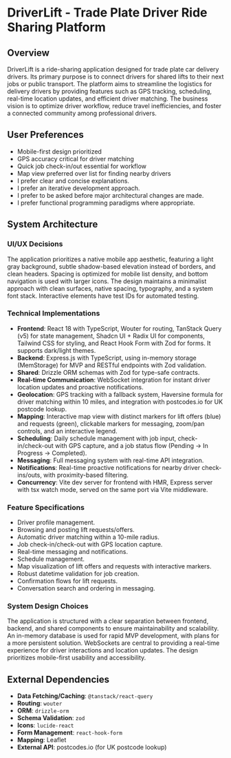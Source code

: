 # DriverLift - Trade Plate Driver Ride Sharing Platform

## Overview
DriverLift is a ride-sharing application designed for trade plate car delivery drivers. Its primary purpose is to connect drivers for shared lifts to their next jobs or public transport. The platform aims to streamline the logistics for delivery drivers by providing features such as GPS tracking, scheduling, real-time location updates, and efficient driver matching. The business vision is to optimize driver workflow, reduce travel inefficiencies, and foster a connected community among professional drivers.

## User Preferences
- Mobile-first design prioritized
- GPS accuracy critical for driver matching
- Quick job check-in/out essential for workflow
- Map view preferred over list for finding nearby drivers
- I prefer clear and concise explanations.
- I prefer an iterative development approach.
- I prefer to be asked before major architectural changes are made.
- I prefer functional programming paradigms where appropriate.

## System Architecture

### UI/UX Decisions
The application prioritizes a native mobile app aesthetic, featuring a light gray background, subtle shadow-based elevation instead of borders, and clean headers. Spacing is optimized for mobile list density, and bottom navigation is used with larger icons. The design maintains a minimalist approach with clean surfaces, native spacing, typography, and a system font stack. Interactive elements have test IDs for automated testing.

### Technical Implementations
- **Frontend**: React 18 with TypeScript, Wouter for routing, TanStack Query (v5) for state management, Shadcn UI + Radix UI for components, Tailwind CSS for styling, and React Hook Form with Zod for forms. It supports dark/light themes.
- **Backend**: Express.js with TypeScript, using in-memory storage (MemStorage) for MVP and RESTful endpoints with Zod validation.
- **Shared**: Drizzle ORM schemas with Zod for type-safe contracts.
- **Real-time Communication**: WebSocket integration for instant driver location updates and proactive notifications.
- **Geolocation**: GPS tracking with a fallback system, Haversine formula for driver matching within 10 miles, and integration with postcodes.io for UK postcode lookup.
- **Mapping**: Interactive map view with distinct markers for lift offers (blue) and requests (green), clickable markers for messaging, zoom/pan controls, and an interactive legend.
- **Scheduling**: Daily schedule management with job input, check-in/check-out with GPS capture, and a job status flow (Pending → In Progress → Completed).
- **Messaging**: Full messaging system with real-time API integration.
- **Notifications**: Real-time proactive notifications for nearby driver check-ins/outs, with proximity-based filtering.
- **Concurrency**: Vite dev server for frontend with HMR, Express server with tsx watch mode, served on the same port via Vite middleware.

### Feature Specifications
- Driver profile management.
- Browsing and posting lift requests/offers.
- Automatic driver matching within a 10-mile radius.
- Job check-in/check-out with GPS location capture.
- Real-time messaging and notifications.
- Schedule management.
- Map visualization of lift offers and requests with interactive markers.
- Robust datetime validation for job creation.
- Confirmation flows for lift requests.
- Conversation search and ordering in messaging.

### System Design Choices
The application is structured with a clear separation between frontend, backend, and shared components to ensure maintainability and scalability. An in-memory database is used for rapid MVP development, with plans for a more persistent solution. WebSockets are central to providing a real-time experience for driver interactions and location updates. The design prioritizes mobile-first usability and accessibility.

## External Dependencies
- **Data Fetching/Caching**: `@tanstack/react-query`
- **Routing**: `wouter`
- **ORM**: `drizzle-orm`
- **Schema Validation**: `zod`
- **Icons**: `lucide-react`
- **Form Management**: `react-hook-form`
- **Mapping**: Leaflet
- **External API**: postcodes.io (for UK postcode lookup)